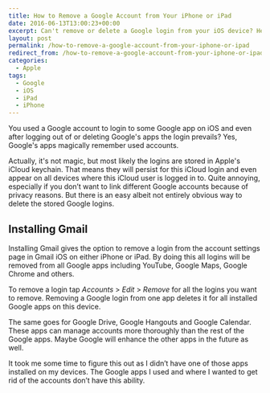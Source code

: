 ```yaml
---
title: How to Remove a Google Account from Your iPhone or iPad
date: 2016-06-13T13:00:23+00:00
excerpt: Can't remove or delete a Google login from your iOS device? Here's how to easily do it.
layout: post
permalink: /how-to-remove-a-google-account-from-your-iphone-or-ipad
redirect_from: /how-to-remove-a-google-account-from-your-iphone-or-ipad/
categories:
  - Apple
tags:
  - Google
  - iOS
  - iPad
  - iPhone
---
```

You used a Google account to login to some Google app on iOS and even after logging out of or deleting Google's apps the login prevails? Yes, Google's apps magically remember used accounts.

Actually, it's not magic, but most likely the logins are stored in Apple's iCloud keychain. That means they will persist for this iCloud login and even appear on all devices where this iCloud user is logged in to. Quite annoying, especially if you don’t want to link different Google accounts because of privacy reasons. But there is an easy albeit not entirely obvious way to delete the stored Google logins.

## Installing Gmail

Installing Gmail gives the option to remove a login from the account settings page in Gmail iOS on either iPhone or iPad. By doing this all logins will be removed from all Google apps including YouTube, Google Maps, Google Chrome and others.

To remove a login tap _Accounts_ > _Edit_ > _Remove_ for all the logins you want to remove. Removing a Google login from one app deletes it for all installed Google apps on this device.

The same goes for Google Drive, Google Hangouts and Google Calendar. These apps can manage accounts more thoroughly than the rest of the Google apps. Maybe Google will enhance the other apps in the future as well.

It took me some time to figure this out as I didn’t have one of those apps installed on my devices. The Google apps I used and where I wanted to get rid of the accounts don’t have this ability.